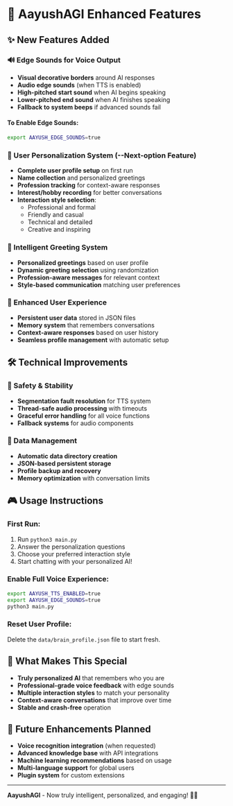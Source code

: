 # 🚀 AayushAGI Enhanced Features

## ✨ New Features Added

### 🔊 Edge Sounds for Voice Output
- **Visual decorative borders** around AI responses
- **Audio edge sounds** (when TTS is enabled)
- **High-pitched start sound** when AI begins speaking
- **Lower-pitched end sound** when AI finishes speaking
- **Fallback to system beeps** if advanced sounds fail

#### To Enable Edge Sounds:
```bash
export AAYUSH_EDGE_SOUNDS=true
```

### 👤 User Personalization System (--Next-option Feature)
- **Complete user profile setup** on first run
- **Name collection** and personalized greetings
- **Profession tracking** for context-aware responses
- **Interest/hobby recording** for better conversations
- **Interaction style selection**:
  - Professional and formal
  - Friendly and casual
  - Technical and detailed
  - Creative and inspiring

### 🧠 Intelligent Greeting System
- **Personalized greetings** based on user profile
- **Dynamic greeting selection** using randomization
- **Profession-aware messages** for relevant context
- **Style-based communication** matching user preferences

### 🎯 Enhanced User Experience
- **Persistent user data** stored in JSON files
- **Memory system** that remembers conversations
- **Context-aware responses** based on user history
- **Seamless profile management** with automatic setup

## 🛠️ Technical Improvements

### 🔧 Safety & Stability
- **Segmentation fault resolution** for TTS system
- **Thread-safe audio processing** with timeouts
- **Graceful error handling** for all voice functions
- **Fallback systems** for audio components

### 💾 Data Management
- **Automatic data directory creation**
- **JSON-based persistent storage**
- **Profile backup and recovery**
- **Memory optimization** with conversation limits

## 🎮 Usage Instructions

### First Run:
1. Run `python3 main.py`
2. Answer the personalization questions
3. Choose your preferred interaction style
4. Start chatting with your personalized AI!

### Enable Full Voice Experience:
```bash
export AAYUSH_TTS_ENABLED=true
export AAYUSH_EDGE_SOUNDS=true
python3 main.py
```

### Reset User Profile:
Delete the `data/brain_profile.json` file to start fresh.

## 🌟 What Makes This Special

- **Truly personalized AI** that remembers who you are
- **Professional-grade voice feedback** with edge sounds
- **Multiple interaction styles** to match your personality
- **Context-aware conversations** that improve over time
- **Stable and crash-free** operation

## 🔮 Future Enhancements Planned

- **Voice recognition integration** (when requested)
- **Advanced knowledge base** with API integrations
- **Machine learning recommendations** based on usage
- **Multi-language support** for global users
- **Plugin system** for custom extensions

---

**AayushAGI** - Now truly intelligent, personalized, and engaging! 🤖✨
